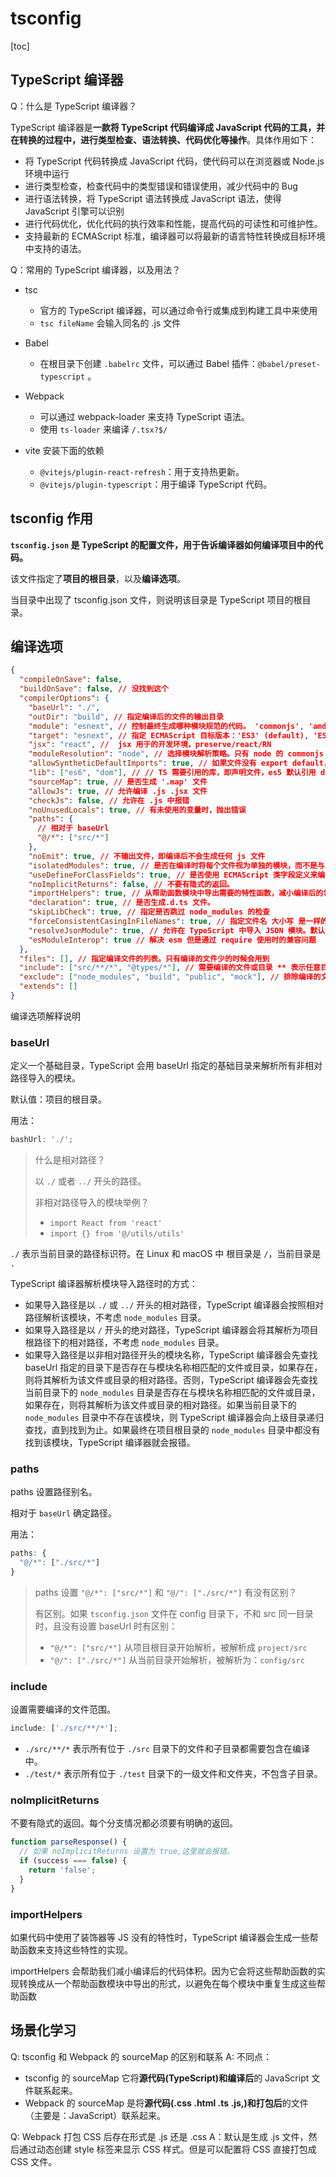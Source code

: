 # tsconfig

[toc]

## TypeScript 编译器

Q：什么是 TypeScript 编译器？

TypeScript 编译器是**一款将 TypeScript 代码编译成 JavaScript 代码的工具，并在转换的过程中，进行类型检查、语法转换、代码优化等操作**。具体作用如下：

- 将 TypeScript 代码转换成 JavaScript 代码，使代码可以在浏览器或 Node.js 环境中运行
- 进行类型检查，检查代码中的类型错误和错误使用，减少代码中的 Bug
- 进行语法转换，将 TypeScript 语法转换成 JavaScript 语法，使得 JavaScript 引擎可以识别
- 进行代码优化，优化代码的执行效率和性能，提高代码的可读性和可维护性。
- 支持最新的 ECMAScript 标准，编译器可以将最新的语言特性转换成目标环境中支持的语法。

Q：常用的 TypeScript 编译器，以及用法？

- tsc
  - 官方的 TypeScript 编译器，可以通过命令行或集成到构建工具中来使用
  - `tsc fileName` 会输入同名的 .js 文件
- Babel

  - 在根目录下创建 `.babelrc` 文件，可以通过 Babel 插件：`@babel/preset-typescript` 。

- Webpack

  - 可以通过 webpack-loader 来支持 TypeScript 语法。
  - 使用 `ts-loader` 来编译 `/.tsx?$/`

- vite 安装下面的依赖
  - `@vitejs/plugin-react-refresh`：用于支持热更新。
  - `@vitejs/plugin-typescript`：用于编译 TypeScript 代码。

## tsconfig 作用

**`tsconfig.json` 是 TypeScript 的配置文件，用于告诉编译器如何编译项目中的代码。**

该文件指定了**项目的根目录**，以及**编译选项**。

当目录中出现了 tsconfig.json 文件，则说明该目录是 TypeScript 项目的根目录。

## 编译选项

```json
{
  "compileOnSave": false,
  "buildOnSave": false, // 没找到这个
  "compilerOptions": {
    "baseUrl": "./",
    "outDir": "build", // 指定编译后的文件的输出目录
    "module": "esnext", // 控制最终生成哪种模块规范的代码。 'commonjs', 'amd', 'system', 'umd' or 'es2015'
    "target": "esnext", // 指定 ECMAScript 目标版本：'ES3' (default), 'ES5', 'ES2015', 'ES2016', 'ES2017', or 'ESNEXT'
    "jsx": "react", //  jsx 用于的开发环境，preserve/react/RN
    "moduleResolution": "node", // 选择模块解析策略。只有 node 的 commonjs 在遇到 import React from 'react' 时才会去 node_modules 中去找。
    "allowSyntheticDefaultImports": true, // 如果文件没有 export default，你又在使用的时候 使用 import xx from 'xx'，这种如果不处理会报错，设置为 true 之后，编译器会默认导出一个 default
    "lib": ["es6", "dom"], // // TS 需要引用的库，即声明文件，es5 默认引用 dom、es5、scripthost,如需要使用 es 的高级版本特性，通常都需要配置，如 es8 的数组新特性需要引入"ES2019.Array"。
    "sourceMap": true, // 是否生成 '.map' 文件
    "allowJs": true, // 允许编译 .js .jsx 文件
    "checkJs": false, // 允许在 .js 中报错
    "noUnusedLocals": true, // 有未使用的变量时，抛出错误
    "paths": {
      // 相对于 baseUrl
      "@/*": ["src/*"]
    },
    "noEmit": true, // 不输出文件，即编译后不会生成任何 js 文件
    "isolatedModules": true, // 是否在编译时将每个文件视为单独的模块，而不是与其他文件进行交互。默认情况下，编译器会把所有文件编译成一个大的 .js 文件。如果设置成 true，要保证每个文件都可以单独编译并运行，而不需要依赖其他文件或全局命名空间。
    "useDefineForClassFields": true, // 是否使用 ECMAScript 类字段定义来编译类字段。可以使代码规范，清晰。如果目标环境支持 defineProperty，那么建议开启。
    "noImplicitReturns": false, // 不要有隐式的返回。
    "importHelpers": true, // 从帮助函数模块中导出需要的特性函数，减小编译后的包体积。
    "declaration": true, // 是否生成.d.ts 文件。
    "skipLibCheck": true, // 指定是否跳过 node_modules 的检查
    "forceConsistentCasingInFileNames": true, // 指定文件名 大小写 是一样的效果。（不区分文件名大小写）Window 文件名大小写不敏感， TS 大小写是敏感的。设置成 false （不设置）比较合理。
    "resolveJsonModule": true, // 允许在 TypeScript 中导入 JSON 模块。默认情况下是不能直接导入 JSON 模块的，配置了这个选项之后，TypeScript 会将 JSON 文件解析为 JavaScript 对象。
    "esModuleInterop": true // 解决 esm 但是通过 require 使用时的兼容问题
  },
  "files": [], // 指定编译文件的列表。只有编译的文件少的时候会用到
  "include": ["src/**/*", "@types/*"], // 需要编译的文件或目录 ** 表示任意目录；* 表示任意文件
  "exclude": ["node_modules", "build", "public", "mock"], // 排除编译的文件或目录
  "extends": []
}
```

编译选项解释说明

### baseUrl

定义一个基础目录，TypeScript 会用 baseUrl 指定的基础目录来解析所有非相对路径导入的模块。

默认值：项目的根目录。

用法：

```ts
bashUrl: './';
```

> 什么是相对路径？
>
> 以 `./` 或者 `../` 开头的路径。
>
> 非相对路径导入的模块举例？
>
> - `import React from 'react'`
> - `import {} from '@/utils/utils'`

`./` 表示当前目录的路径标识符。在 Linux 和 macOS 中 根目录是 `/`，当前目录是 `.`

TypeScript 编译器解析模块导入路径时的方式：

- 如果导入路径是以 `./` 或 `../` 开头的相对路径，TypeScript 编译器会按照相对路径解析该模块，不考虑 `node_modules` 目录。
- 如果导入路径是以 `/` 开头的绝对路径，TypeScript 编译器会将其解析为项目根路径下的相对路径，不考虑 `node_modules` 目录。
- 如果导入路径是以非相对路径开头的模块名称，TypeScript 编译器会先查找 baseUrl 指定的目录下是否存在与模块名称相匹配的文件或目录，如果存在，则将其解析为该文件或目录的相对路径。否则，TypeScript 编译器会先查找当前目录下的 `node_modules` 目录是否存在与模块名称相匹配的文件或目录，如果存在，则将其解析为该文件或目录的相对路径。如果当前目录下的 `node_modules` 目录中不存在该模块，则 TypeScript 编译器会向上级目录递归查找，直到找到为止。如果最终在项目根目录的 `node_modules` 目录中都没有找到该模块，TypeScript 编译器就会报错。

### paths

paths 设置路径别名。

相对于 `baseUrl` 确定路径。

用法：

```ts
paths: {
  "@/*": ["./src/*"]
}
```

> paths 设置 `"@/*": ["src/*"]` 和 `"@/": ["./src/*"]` 有没有区别？
>
> 有区别。如果 `tsconfig.json` 文件在 config 目录下，不和 src 同一目录时，且没有设置 baseUrl 时有区别：
>
> - `"@/*": ["src/*"]` 从项目根目录开始解析，被解析成 `project/src`
> - `"@/": ["./src/*"]` 从当前目录开始解析，被解析为：`config/src`

### include

设置需要编译的文件范围。

```ts
include: ['./src/**/*'];
```

- `./src/**/*` 表示所有位于 `./src` 目录下的文件和子目录都需要包含在编译中。
- `./test/*` 表示所有位于 `./test` 目录下的一级文件和文件夹，不包含子目录。

### noImplicitReturns

不要有隐式的返回。每个分支情况都必须要有明确的返回。

```typescript
function parseResponse() {
  // 如果 noImplicitReturns 设置为 true,这里就会报错。
  if (success === false) {
    return 'false';
  }
}
```

### importHelpers

如果代码中使用了装饰器等 JS 没有的特性时，TypeScript 编译器会生成一些帮助函数来支持这些特性的实现。

importHelpers 会帮助我们减小编译后的代码体积。因为它会将这些帮助函数的实现转换成从一个帮助函数模块中导出的形式，以避免在每个模块中重复生成这些帮助函数

## 场景化学习

Q: tsconfig 和 Webpack 的 sourceMap 的区别和联系 A: 不同点：

- tsconfig 的 sourceMap 它将**源代码(TypeScript)**和**编译后**的 JavaScript 文件联系起来。
- Webpack 的 sourceMap 是将**源代码(.css .html .ts .js,)**和**打包后**的文件（主要是：JavaScript）联系起来。

Q: Webpack 打包 CSS 后存在形式是 .js 还是 .css A：默认是生成 .js 文件，然后通过动态创建 style 标签来显示 CSS 样式。但是可以配置将 CSS 直接打包成 CSS 文件。
